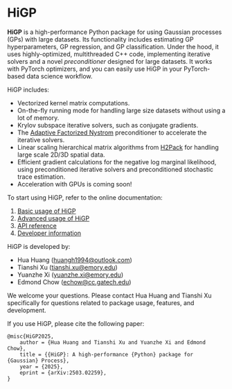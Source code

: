 # HiGP

**HiGP** is a high-performance Python package for using Gaussian processes (GPs) with large datasets.
Its functionality includes estimating GP hyperparameters, GP regression, and GP classification.
Under the hood, it uses highly-optimized, multithreaded C++ code, implementing iterative solvers
and a novel *preconditioner* designed for large datasets.
It works with PyTorch optimizers, and you can easily use HiGP in your PyTorch-based data science workflow.

HiGP includes:

* Vectorized kernel matrix computations.
* On-the-fly running mode for handling large size datasets without using a lot of memory.
* Krylov subspace iterative solvers, such as conjugate gradients.
* The [Adaptive Factorized Nystrom](https://epubs.siam.org/doi/10.1137/23M1565139) preconditioner
  to accelerate the iterative solvers.
* Linear scaling hierarchical matrix algorithms from [H2Pack](https://dl.acm.org/doi/abs/10.1145/3412850)
  for handling large scale 2D/3D spatial data.
* Efficient gradient calculations for the negative log marginal likelihood, using preconditioned iterative solvers and preconditioned stochastic trace estimation.
* Acceleration with GPUs is coming soon!

To start using HiGP, refer to the online documentation:

1. [Basic usage of HiGP](https://github.com/huanghua1994/HiGP/blob/main/docs/1-Basic-usage-of-HiGP.md)
2. [Advanced usage of HiGP](https://github.com/huanghua1994/HiGP/blob/main/docs/2-Advanced-usage-of-HiGP.md)
3. [API reference](https://github.com/huanghua1994/HiGP/blob/main/docs/3-API-reference.md)
4. [Developer information](https://github.com/huanghua1994/HiGP/blob/main/docs/4-Developer-information.md)

HiGP is developed by:

* Hua Huang (huangh1994@outlook.com)
* Tianshi Xu (tianshi.xu@emory.edu)
* Yuanzhe Xi (yuanzhe.xi@emory.edu)
* Edmond Chow (echow@cc.gatech.edu)

We welcome your questions.
Please contact Hua Huang and Tianshi Xu specifically for questions related to package usage, features, and development.

If you use HiGP, please cite the following paper:

```text
@misc{HiGP2025,
    author = {Hua Huang and Tianshi Xu and Yuanzhe Xi and Edmond Chow},
    title = {{HiGP}: A high-performance {Python} package for {Gaussian} Process},
    year = {2025},
    eprint = {arXiv:2503.02259},
}
```
